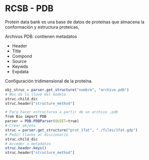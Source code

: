 # RCSB - PDB

Protein data bank es una base de datos de proteínas que almacena la conformación y estructura proteicas, 

Archivos PDB: contienen metadatos 

- Header 
- Title 
- Compond 
- Source 
- Keywds 
- Expdata 

Configuración tridimensional de la proteína. 

```R
obj_struc = parser.get_structure("nombre", "archivo.pdb")
# Nos da la llave del modelo 
struc.child_dic
struc.header["structure_method"]

# Para hacer estructuras a partir de un archivo .pdb
from Bio import PDB 
parser = PDB.PDBParser(QUIET=true)
# Crear objeto
struc = parser.get_structure("prot_1fat", "./files/1fat.gdp")
# Pedir llaves al diccionario
struc.child_dic
# Acceder a metadatos 
struc.header.keys()
struc.header["structure_method"]
```

